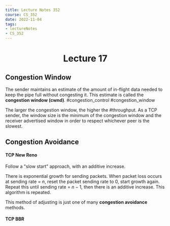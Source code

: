 ```yaml
---
title: Lecture Notes 352 
course: CS_352
date: 2022-11-04
tags: 
- lectureNotes
- CS_352
---
```


<center><h1>Lecture 17</h1></center>

## Congestion Window
The sender maintains an estimate of the amount of in-flight data needed to keep the pipe full without congesting it. This estimate is called the **congestion window (cwnd)**. #congestion_control #congestion_window

The larger the congestion window, the higher the #throughput.
As a TCP sender, the window size is the minimum of the congestion window and the receiver advertised window in order to respect whichever peer is the slowest.

## Congestion Avoidance
#### TCP New Reno
Follow a "slow start" approach, with an additive increase.

There is exponential growth for sending packets. When packet loss occurs at sending rate = $n$, reset the packet sending rate to 0, start growth again. Repeat this until sending rate = $n-1$, then there is an additive increase. This algorithm is repeated.

This method of adjusting is just one of many **congestion avoidance** methods.

#### TCP BBR
